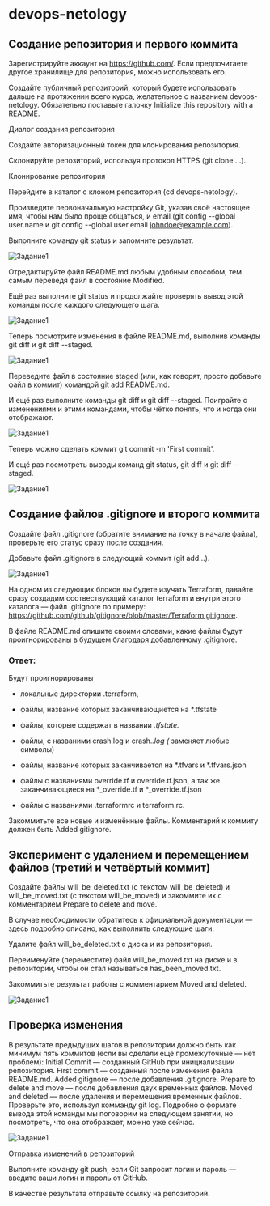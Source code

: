 # devops-netology

## Создание репозитория и первого коммита

Зарегистрируйте аккаунт на https://github.com/. Если предпочитаете другое хранилище для репозитория, можно использовать его.

Создайте публичный репозиторий, который будете использовать дальше на протяжении всего курса, желательное с названием devops-netology. Обязательно поставьте галочку Initialize this repository with a README.

Диалог создания репозитория

Создайте авторизационный токен для клонирования репозитория.

Склонируйте репозиторий, используя протокол HTTPS (git clone ...).

Клонирование репозитория

Перейдите в каталог с клоном репозитория (cd devops-netology).

Произведите первоначальную настройку Git, указав своё настоящее имя, чтобы нам было проще общаться, и email (git config --global user.name и git config --global user.email johndoe@example.com).

Выполните команду git status и запомните результат.

![Задание1](https://github.com/SSitkarev/devops-netology/blob/main/img/1_7.jpg)

Отредактируйте файл README.md любым удобным способом, тем самым переведя файл в состояние Modified.

Ещё раз выполните git status и продолжайте проверять вывод этой команды после каждого следующего шага.

![Задание1](https://github.com/SSitkarev/devops-netology/blob/main/img/1_9.jpg)

Теперь посмотрите изменения в файле README.md, выполнив команды git diff и git diff --staged.

![Задание1](https://github.com/SSitkarev/devops-netology/blob/main/img/1_10.jpg)

Переведите файл в состояние staged (или, как говорят, просто добавьте файл в коммит) командой git add README.md.

И ещё раз выполните команды git diff и git diff --staged. Поиграйте с изменениями и этими командами, чтобы чётко понять, что и когда они отображают.

![Задание1](https://github.com/SSitkarev/devops-netology/blob/main/img/1_12.jpg)

Теперь можно сделать коммит git commit -m 'First commit'.

И ещё раз посмотреть выводы команд git status, git diff и git diff --staged.

![Задание1](https://github.com/SSitkarev/devops-netology/blob/main/img/1_14.jpg)

## Создание файлов .gitignore и второго коммита

Создайте файл .gitignore (обратите внимание на точку в начале файла), проверьте его статус сразу после создания.

Добавьте файл .gitignore в следующий коммит (git add...).

![Задание1](https://github.com/SSitkarev/devops-netology/blob/main/img/2_2.jpg)

На одном из следующих блоков вы будете изучать Terraform, давайте сразу создадим соотвествующий каталог terraform и внутри этого каталога — файл .gitignore по примеру: https://github.com/github/gitignore/blob/master/Terraform.gitignore.

В файле README.md опишите своими словами, какие файлы будут проигнорированы в будущем благодаря добавленному .gitignore.

### Ответ: 

Будут проигнорированы 

- локальные директории .terraform,

- файлы, название которых заканчивающиется на *.tfstate

- файлы, которые содержат в названии *.tfstate.*

- файлы, с названими crash.log и crash.*.log (* заменяет любые символы)

- файлы, название которых заканчивается на *.tfvars и *.tfvars.json

- файлы с названиями override.tf и override.tf.json, а так же заканчивающиеся на *_override.tf и *_override.tf.json

- файлы с названиями .terraformrc и terraform.rc.

Закоммитьте все новые и изменённые файлы. Комментарий к коммиту должен быть Added gitignore.

## Эксперимент с удалением и перемещением файлов (третий и четвёртый коммит)

Создайте файлы will_be_deleted.txt (с текстом will_be_deleted) и will_be_moved.txt (с текстом will_be_moved) и закоммите их с комментарием Prepare to delete and move.

В случае необходимости обратитесь к официальной документации — здесь подробно описано, как выполнить следующие шаги.

Удалите файл will_be_deleted.txt с диска и из репозитория.

Переименуйте (переместите) файл will_be_moved.txt на диске и в репозитории, чтобы он стал называться has_been_moved.txt.

Закоммитьте результат работы с комментарием Moved and deleted.

![Задание1](https://github.com/SSitkarev/devops-netology/blob/main/img/3.jpg)

## Проверка изменения

В результате предыдущих шагов в репозитории должно быть как минимум пять коммитов (если вы сделали ещё промежуточные — нет проблем):
Initial Commit — созданный GitHub при инициализации репозитория.
First commit — созданный после изменения файла README.md.
Added gitignore — после добавления .gitignore.
Prepare to delete and move — после добавления двух временных файлов.
Moved and deleted — после удаления и перемещения временных файлов.
Проверьте это, используя комманду git log. Подробно о формате вывода этой команды мы поговорим на следующем занятии, но посмотреть, что она отображает, можно уже сейчас.

![Задание1](https://github.com/SSitkarev/devops-netology/blob/main/img/4.jpg)

Отправка изменений в репозиторий

Выполните команду git push, если Git запросит логин и пароль — введите ваши логин и пароль от GitHub.

В качестве результата отправьте ссылку на репозиторий.
